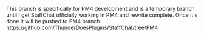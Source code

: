 This branch is specifically for PM4 development and is a temporary branch until I get StaffChat officially working in PM4 and rewrite complete. Once it's done it will be pushed to PM4 branch https://github.com/ThunderDoesPlugins/StaffChat/tree/PM4
